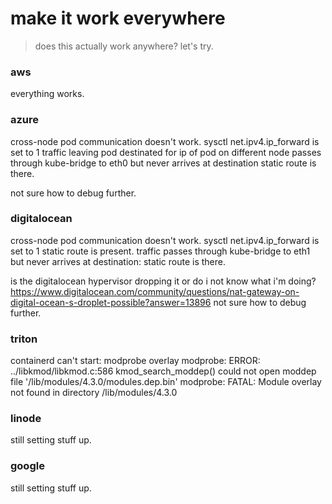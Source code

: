 # make it work everywhere
> does this actually work anywhere? let's try.

### aws
everything works.

### azure
cross-node pod communication doesn't work.
sysctl net.ipv4.ip_forward is set to 1
traffic leaving pod destinated for ip of pod on different node passes through
kube-bridge to eth0 but never arrives at destination
static route is there.

not sure how to debug further.

### digitalocean
cross-node pod communication doesn't work.
sysctl net.ipv4.ip_forward is set to 1
static route is present.
traffic passes through kube-bridge to eth1 but never arrives at destination:
static route is there.

is the digitalocean hypervisor dropping it or do i not know what i'm doing?
https://www.digitalocean.com/community/questions/nat-gateway-on-digital-ocean-s-droplet-possible?answer=13896
not sure how to debug further.

### triton
containerd can't start:
modprobe overlay
modprobe: ERROR: ../libkmod/libkmod.c:586 kmod_search_moddep() could not open moddep file '/lib/modules/4.3.0/modules.dep.bin'
modprobe: FATAL: Module overlay not found in directory /lib/modules/4.3.0

### linode
still setting stuff up.

### google
still setting stuff up.
